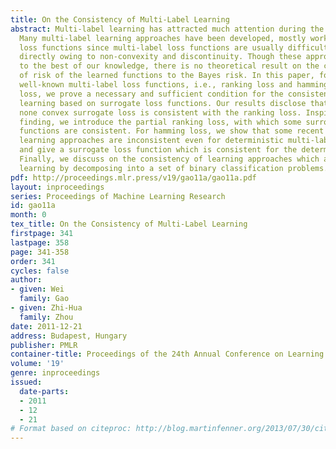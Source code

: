```yaml
---
title: On the Consistency of Multi-Label Learning
abstract: Multi-label learning has attracted much attention during the past few years.
  Many multi-label learning approaches have been developed, mostly working with surrogate
  loss functions since multi-label loss functions are usually difficult to optimize
  directly owing to non-convexity and discontinuity. Though these approaches are effective,
  to the best of our knowledge, there is no theoretical result on the convergence
  of risk of the learned functions to the Bayes risk. In this paper, focusing on two
  well-known multi-label loss functions, i.e., ranking loss and hamming
  loss, we prove a necessary and sufficient condition for the consistency of multi-label
  learning based on surrogate loss functions. Our results disclose that, surprisingly,
  none convex surrogate loss is consistent with the ranking loss. Inspired by the
  finding, we introduce the partial ranking loss, with which some surrogate
  functions are consistent. For hamming loss, we show that some recent multi-label
  learning approaches are inconsistent even for deterministic multi-label classification,
  and give a surrogate loss function which is consistent for the deterministic case.
  Finally, we discuss on the consistency of learning approaches which address multi-label
  learning by decomposing into a set of binary classification problems.
pdf: http://proceedings.mlr.press/v19/gao11a/gao11a.pdf
layout: inproceedings
series: Proceedings of Machine Learning Research
id: gao11a
month: 0
tex_title: On the Consistency of Multi-Label Learning
firstpage: 341
lastpage: 358
page: 341-358
order: 341
cycles: false
author:
- given: Wei
  family: Gao
- given: Zhi-Hua
  family: Zhou
date: 2011-12-21
address: Budapest, Hungary
publisher: PMLR
container-title: Proceedings of the 24th Annual Conference on Learning Theory
volume: '19'
genre: inproceedings
issued:
  date-parts:
  - 2011
  - 12
  - 21
# Format based on citeproc: http://blog.martinfenner.org/2013/07/30/citeproc-yaml-for-bibliographies/
---
```

